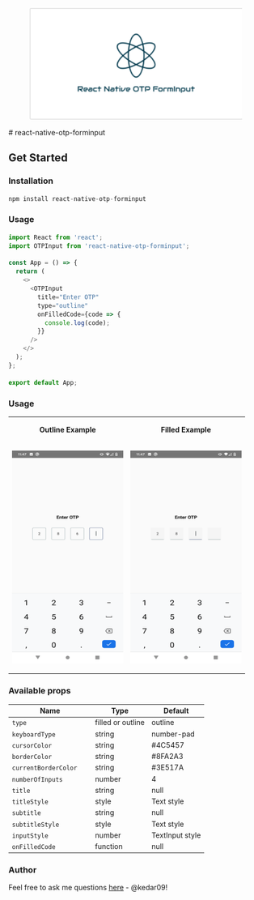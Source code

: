 <p align="center">
  <a href="https://github.com/kedar09/react-native-otp-forminput" target="blank">
    <img src="https://github.com/kedar09/kedar09/blob/dev/assets/logo1.png" width="420" height="220" alt="RNOTP Logo" />
  </a>
</p>
# react-native-otp-forminput

## Get Started 

### Installation 
```js
npm install react-native-otp-forminput
```

### Usage
```js
import React from 'react';
import OTPInput from 'react-native-otp-forminput';

const App = () => {
  return (
    <>
      <OTPInput
        title="Enter OTP"
        type="outline"
        onFilledCode={code => {
          console.log(code);
        }}
      />
    </>
  );
};

export default App;
```

### Usage
<table>
  <tr>
    <td>
      <p align="center">
        <strong>Outline Example</strong>
      </p>
    </td>
    <td>
      <p align="center">
        <strong>Filled Example</strong>
      </p>
    </td>
  </tr>
  <tr>
    <td>
      <p align="center">
        <img src="https://github.com/kedar09/kedar09/blob/dev/assets/Screenshot_otp_outline.png" width="220" height="420"/>
      </p>
    </td>
    <td>
      <p align="center">
        <img src="https://github.com/kedar09/kedar09/blob/dev/assets/Screenshot_otp_filled.png" width="220" height="420"/>
      </p>
     </td>
    </tr>
</table>

### Available props

| Name                      | Type                 | Default         |
|---------------------------|----------------------| ----------------|
| `type            `        | filled or outline    | outline         |
| `keyboardType    `        | string               | number-pad      |
| `cursorColor          `   | string               | #4C5457         |
| `borderColor`             | string               | #8FA2A3         |
| `currentBorderColor`      | string               | #3E517A         |
| `numberOfInputs     `     | number               | 4               |
| `title`                   | string               | null            |
| `titleStyle     `         | style                | Text style      |
| `subtitle`                | string               | null            |
| `subtitleStyle     `      | style                | Text style      |
| `inputStyle     `         | number               | TextInput style |
| `onFilledCode     `       | function             | null            |



### Author
Feel free to ask me questions [here](https://github.com/kedar09/react-native-otp-forminput/issues) - @kedar09!

